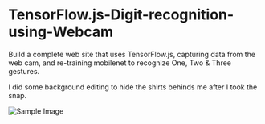 # TensorFlow.js-Digit-recognition-using-Webcam
Build a complete web site that uses TensorFlow.js, capturing data from the web cam, and re-training mobilenet to recognize One, Two &amp; Three gestures.

I did some background editing to hide the shirts behinds me after I took the snap.

![Sample Image](https://github.com/AasaiAlangaram/TensorFlow.js-Digit-recognition-using-Webcam/blob/master/Image/TwoSnip.png)
